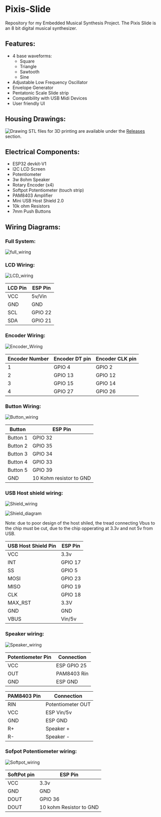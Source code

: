 # Pixis-Slide
Repository for my Embedded Musical Synthesis Project. The Pixis Slide is an 8 bit digital musical synthesizer.

## Features:
- 4 base waveforms:
     - Square
     - Triangle
     - Sawtooth
     - Sine
- Adjustable Low Frequency Oscillator
- Envelope Generator
- Pentatonic Scale Slide strip
- Compatibility with USB Midi Devices
- User friendly UI

## Housing Drawings:

![Drawing](/media/Pixis%20Drawing.png)
STL files for 3D printing are available under the [Releases](https://github.com/TheSeaUrchin/Pixis-Slide/releases) section.


## Electrical Components:

- ESP32 devkit-V1
- I2C LCD Screen
- Potentiometer
- 3w 8ohm Speaker
- Rotary Encoder (x4)
- Softpot Potentiometer (touch strip)
- PAM8403 Amplifier
- Mini USB Host Shield 2.0
- 10k ohm Resistors
- 7mm Push Buttons


## Wiring Diagrams:

### Full System:

![full_wiring](/media/overall_wiring.png)

### LCD Wiring:

![LCD_wiring](/media/LCD_wiring.png)

|LCD Pin  | ESP Pin |
| -------- | ------- |
| VCC | 5v/Vin|
| GND | GND|
| SCL | GPIO 22 |
| SDA | GPIO 21 |

### Encoder Wiring:

![Encoder_Wiring](/media/encoder_wiring.png)

| Encoder Number | Encoder DT pin| Encoder CLK pin |
| -------- | ------- | -----|
|1| GPIO 4 | GPIO 2|
|2| GPIO 13| GPIO 12|
|3| GPIO 15| GPIO 14|
|4| GPIO 27| GPIO 26|

### Button Wiring:

![Button_wiring](/media/button_wiring.png)

|Button|ESP Pin|
|--|--|
|Button 1|GPIO 32|
|Button 2|GPIO 35|
|Button 3|GPIO 34|
|Button 4|GPIO 33|
|Button 5|GPIO 39|
|GND|10 Kohm resistor to GND|


### USB Host shield wiring:

![Shield_wiring](/media/host_shield_wiring.png)

![Shield_diagram](/media/shield_diagram.png)

Note: due to poor design of the host shiled, the tread connecting Vbus to the chip must be cut, due to the chip opperating at 3.3v and not 5v from USB.

|USB Host Shield Pin  | ESP Pin |
| -------- | ------- |
| VCC | 3.3v |
| INT| GPIO 17|
| SS| GPIO 5|
| MOSI| GPIO 23|
| MISO| GPIO 19|
| CLK| GPIO 18|
| MAX_RST| 3.3V|
| GND| GND|
| VBUS| Vin/5v|

### Speaker wiring:

![Speaker_wiring](/media/speaker_wiring.png)

|Potentiometer Pin| Connection|
|---|---|
| VCC| ESP GPIO 25|
| OUT| PAM8403 Rin|
| GND| ESP GND|

|PAM8403 Pin| Connection|
|---|---|
|RIN| Potentiometer OUT|
|VCC| ESP Vin/5v|
|GND| ESP GND|
|R+| Speaker +|
|R-| Speaker -|


### Sofpot Potentiometer wiring:

![Softpot_wiring](/media/softpot_wiring.png)

|SoftPot pin| ESP Pin|
|--|--|
|VCC|3.3v|
|GND| GND |
|DOUT|GPIO 36|
|DOUT| 10 kohm Resistor to GND|